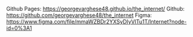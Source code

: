 Github Pages: https://georgevarghese48.github.io/the_internet/
Github: https://github.com/georgevarghese48/the_internet
Figma: https://www.figma.com/file/mmaWZBDr2YXSyDIyVlTu1T/Internet?node-id=0%3A1

